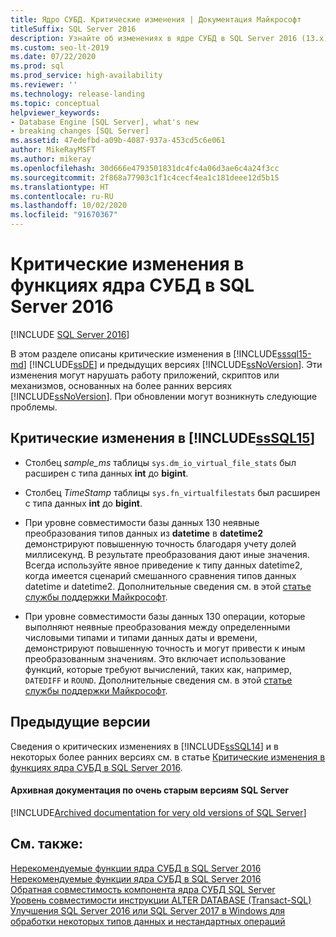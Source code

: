 ```yaml
---
title: Ядро СУБД. Критические изменения | Документация Майкрософт
titleSuffix: SQL Server 2016
description: Узнайте об изменениях в ядре СУБД в SQL Server 2016 (13.x) и более ранних версий, которые могут привести к нарушению функциональности предыдущей версии при обновлении.
ms.custom: seo-lt-2019
ms.date: 07/22/2020
ms.prod: sql
ms.prod_service: high-availability
ms.reviewer: ''
ms.technology: release-landing
ms.topic: conceptual
helpviewer_keywords:
- Database Engine [SQL Server], what's new
- breaking changes [SQL Server]
ms.assetid: 47edefbd-a09b-4087-937a-453cd5c6e061
author: MikeRayMSFT
ms.author: mikeray
ms.openlocfilehash: 30d666e4793501831dc4fc4a06d3ae6c4a24f3cc
ms.sourcegitcommit: 2f868a77903c1f1c4cecf4ea1c181deee12d5b15
ms.translationtype: HT
ms.contentlocale: ru-RU
ms.lasthandoff: 10/02/2020
ms.locfileid: "91670367"
---
```

# <a name="breaking-changes-to-database-engine-features-in-sql-server-2016"></a>Критические изменения в функциях ядра СУБД в SQL Server 2016

[!INCLUDE [SQL Server 2016](../includes/applies-to-version/sqlserver2016.md)]  

  В этом разделе описаны критические изменения в [!INCLUDE[sssql15-md](../includes/sssql15-md.md)] [!INCLUDE[ssDE](../includes/ssde-md.md)] и предыдущих версиях [!INCLUDE[ssNoVersion](../includes/ssnoversion-md.md)]. Эти изменения могут нарушать работу приложений, скриптов или механизмов, основанных на более ранних версиях [!INCLUDE[ssNoVersion](../includes/ssnoversion-md.md)]. При обновлении могут возникнуть следующие проблемы.  
  
##  <a name="breaking-changes-in-sssql15"></a><a name="SQL15"></a> Критические изменения в [!INCLUDE[ssSQL15](../includes/sssql15-md.md)]  
  
-   Столбец *sample_ms* таблицы `sys.dm_io_virtual_file_stats` был расширен с типа данных **int** до **bigint**.  
  
-   Столбец *TimeStamp* таблицы `sys.fn_virtualfilestats` был расширен с типа данных **int** до **bigint**.  

-   При уровне совместимости базы данных 130 неявные преобразования типов данных из **datetime** в **datetime2** демонстрируют повышенную точность благодаря учету долей миллисекунд. В результате преобразования дают иные значения. Всегда используйте явное приведение к типу данных datetime2, когда имеется сценарий смешанного сравнения типов данных datetime и datetime2. Дополнительные сведения см. в этой [статье службы поддержки Майкрософт](https://support.microsoft.com/help/4010261).

-   При уровне совместимости базы данных 130 операции, которые выполняют неявные преобразования между определенными числовыми типами и типами данных даты и времени, демонстрируют повышенную точность и могут привести к иным преобразованным значениям. Это включает использование функций, которые требуют вычислений, таких как, например, `DATEDIFF` и `ROUND`. Дополнительные сведения см. в этой [статье службы поддержки Майкрософт](https://support.microsoft.com/help/4010261).

## <a name="previous-versions"></a><a name="previous-versions"></a> Предыдущие версии  

Сведения о критических изменениях в [!INCLUDE[ssSQL14](../includes/sssql14-md.md)] и в некоторых более ранних версиях см. в статье [Критические изменения в функциях ядра СУБД в SQL Server 2016](/previous-versions/sql/2014/database-engine/breaking-changes-to-database-engine-features-in-sql-server-2016).

#### <a name="archived-documentation-for-very-old-versions-of-sql-server"></a>Архивная документация по очень старым версиям SQL Server

[!INCLUDE[Archived documentation for very old versions of SQL Server](../includes/paragraph-content/previous-versions-archive-documentation-sql-server.md)]

## <a name="see-also"></a>См. также:  
 [Нерекомендуемые функции ядра СУБД в SQL Server 2016](../database-engine/deprecated-database-engine-features-in-sql-server-2016.md)   
 [Нерекомендуемые функции ядра СУБД в SQL Server 2016](./discontinued-database-engine-functionality-in-sql-server.md)   
 [Обратная совместимость компонента ядра СУБД SQL Server](./discontinued-database-engine-functionality-in-sql-server.md)   
 [Уровень совместимости инструкции ALTER DATABASE (Transact-SQL)](../t-sql/statements/alter-database-transact-sql-compatibility-level.md)   
 [Улучшения SQL Server 2016 или SQL Server 2017 в Windows для обработки некоторых типов данных и нестандартных операций](https://support.microsoft.com/help/4010261)